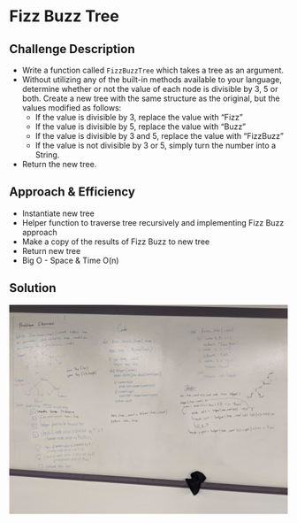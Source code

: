 # Fizz Buzz Tree

## Challenge Description
* Write a function called `FizzBuzzTree` which takes a tree as an argument.
* Without utilizing any of the built-in methods available to your language, determine whether or not the value of each node is divisible by 3, 5 or both. Create a new tree with the same structure as the original, but the values modified as follows:
    * If the value is divisible by 3, replace the value with “Fizz”
    * If the value is divisible by 5, replace the value with “Buzz”
    * If the value is divisible by 3 and 5, replace the value with “FizzBuzz”
    * If the value is not divisible by 3 or 5, simply turn the number into a String.
* Return the new tree.

## Approach & Efficiency
* Instantiate new tree
* Helper function to traverse tree recursively and implementing Fizz Buzz approach
* Make a copy of the results of Fizz Buzz to new tree
* Return new tree
* Big O - Space & Time O(n)

## Solution
![Fizz Buzz Tree](./image/fizz-buzz.jpg)